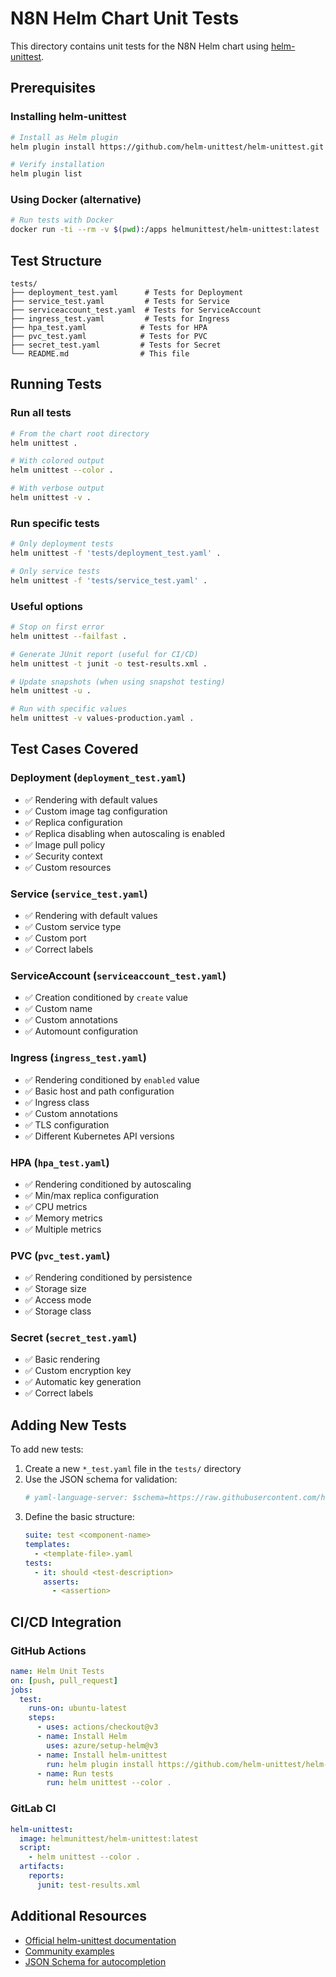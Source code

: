 # N8N Helm Chart Unit Tests

This directory contains unit tests for the N8N Helm chart using [helm-unittest](https://github.com/helm-unittest/helm-unittest).

## Prerequisites

### Installing helm-unittest

```bash
# Install as Helm plugin
helm plugin install https://github.com/helm-unittest/helm-unittest.git

# Verify installation
helm plugin list
```

### Using Docker (alternative)

```bash
# Run tests with Docker
docker run -ti --rm -v $(pwd):/apps helmunittest/helm-unittest:latest .
```

## Test Structure

```
tests/
├── deployment_test.yaml      # Tests for Deployment
├── service_test.yaml         # Tests for Service
├── serviceaccount_test.yaml  # Tests for ServiceAccount
├── ingress_test.yaml         # Tests for Ingress
├── hpa_test.yaml            # Tests for HPA
├── pvc_test.yaml            # Tests for PVC
├── secret_test.yaml         # Tests for Secret
└── README.md                # This file
```

## Running Tests

### Run all tests

```bash
# From the chart root directory
helm unittest .

# With colored output
helm unittest --color .

# With verbose output
helm unittest -v .
```

### Run specific tests

```bash
# Only deployment tests
helm unittest -f 'tests/deployment_test.yaml' .

# Only service tests
helm unittest -f 'tests/service_test.yaml' .
```

### Useful options

```bash
# Stop on first error
helm unittest --failfast .

# Generate JUnit report (useful for CI/CD)
helm unittest -t junit -o test-results.xml .

# Update snapshots (when using snapshot testing)
helm unittest -u .

# Run with specific values
helm unittest -v values-production.yaml .
```

## Test Cases Covered

### Deployment (`deployment_test.yaml`)

- ✅ Rendering with default values
- ✅ Custom image tag configuration
- ✅ Replica configuration
- ✅ Replica disabling when autoscaling is enabled
- ✅ Image pull policy
- ✅ Security context
- ✅ Custom resources

### Service (`service_test.yaml`)

- ✅ Rendering with default values
- ✅ Custom service type
- ✅ Custom port
- ✅ Correct labels

### ServiceAccount (`serviceaccount_test.yaml`)

- ✅ Creation conditioned by `create` value
- ✅ Custom name
- ✅ Custom annotations
- ✅ Automount configuration

### Ingress (`ingress_test.yaml`)

- ✅ Rendering conditioned by `enabled` value
- ✅ Basic host and path configuration
- ✅ Ingress class
- ✅ Custom annotations
- ✅ TLS configuration
- ✅ Different Kubernetes API versions

### HPA (`hpa_test.yaml`)

- ✅ Rendering conditioned by autoscaling
- ✅ Min/max replica configuration
- ✅ CPU metrics
- ✅ Memory metrics
- ✅ Multiple metrics

### PVC (`pvc_test.yaml`)

- ✅ Rendering conditioned by persistence
- ✅ Storage size
- ✅ Access mode
- ✅ Storage class

### Secret (`secret_test.yaml`)

- ✅ Basic rendering
- ✅ Custom encryption key
- ✅ Automatic key generation
- ✅ Correct labels

## Adding New Tests

To add new tests:

1. Create a new `*_test.yaml` file in the `tests/` directory
2. Use the JSON schema for validation:
   ```yaml
   # yaml-language-server: $schema=https://raw.githubusercontent.com/helm-unittest/helm-unittest/main/schema/helm-testsuite.json
   ```
3. Define the basic structure:
   ```yaml
   suite: test <component-name>
   templates:
     - <template-file>.yaml
   tests:
     - it: should <test-description>
       asserts:
         - <assertion>
   ```

## CI/CD Integration

### GitHub Actions

```yaml
name: Helm Unit Tests
on: [push, pull_request]
jobs:
  test:
    runs-on: ubuntu-latest
    steps:
      - uses: actions/checkout@v3
      - name: Install Helm
        uses: azure/setup-helm@v3
      - name: Install helm-unittest
        run: helm plugin install https://github.com/helm-unittest/helm-unittest.git
      - name: Run tests
        run: helm unittest --color .
```

### GitLab CI

```yaml
helm-unittest:
  image: helmunittest/helm-unittest:latest
  script:
    - helm unittest --color .
  artifacts:
    reports:
      junit: test-results.xml
```

## Additional Resources

- [Official helm-unittest documentation](https://github.com/helm-unittest/helm-unittest/blob/main/DOCUMENT.md)
- [Community examples](https://github.com/helm-unittest/helm-unittest#open-source-community-examples)
- [JSON Schema for autocompletion](https://raw.githubusercontent.com/helm-unittest/helm-unittest/main/schema/helm-testsuite.json)
